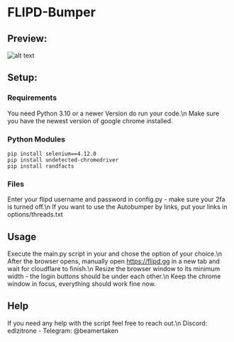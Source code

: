# FLIPD-Bumper

## Preview:

![alt text](https://cdn.discordapp.com/attachments/1054003274111520868/1169394331644330155/image.png?ex=65553e56&is=6542c956&hm=abfe036e57c07534645ccb311944cbf2a80b05baa1c9061b062302714f6cb307&)

## Setup:

### Requirements
You need Python 3.10 or a newer Version do run your code.\n
Make sure you have the newest version of google chrome installed.

### Python Modules
```
pip install selenium==4.12.0
pip install undetected-chromedriver
pip install randfacts
```

### Files
Enter your flipd username and password in config.py - make sure your 2fa is turned off.\n
If you want to use the Autobumper by links, put your links in options/threads.txt

## Usage

Execute the main.py script in your and chose the option of your choice.\n
After the browser opens, manually open https://flipd.gg in a new tab and wait for cloudflare to finish.\n
Resize the browser window to its minimum width - the login buttons should be under each other.\n
Keep the chrome window in focus, everything should work fine now.

## Help

If you need any help with the script feel free to reach out.\n
Discord: edlzitrone    -    Telegram: @beamertaken

